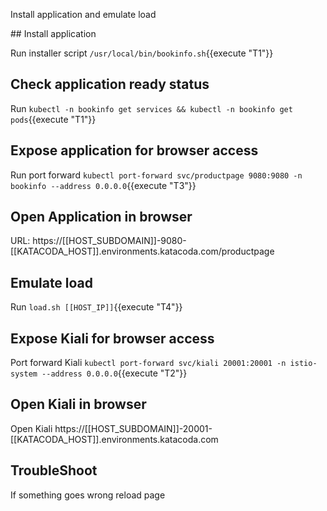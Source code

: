 Install application and emulate load

## Install application

Run installer script `/usr/local/bin/bookinfo.sh`{{execute "T1"}}

## Check application ready status

Run `kubectl -n bookinfo get services && kubectl -n bookinfo get pods`{{execute "T1"}}

## Expose application for browser access

Run port forward `kubectl port-forward svc/productpage 9080:9080 -n bookinfo --address 0.0.0.0`{{execute "T3"}}

## Open Application in browser

URL: https://[[HOST_SUBDOMAIN]]-9080-[[KATACODA_HOST]].environments.katacoda.com/productpage

## Emulate load

Run `load.sh [[HOST_IP]]`{{execute "T4"}}

## Expose Kiali for browser access

Port forward Kiali `kubectl port-forward svc/kiali 20001:20001 -n istio-system --address 0.0.0.0`{{execute "T2"}}

## Open Kiali in browser

Open Kiali https://[[HOST_SUBDOMAIN]]-20001-[[KATACODA_HOST]].environments.katacoda.com

## TroubleShoot

If something goes wrong reload page
